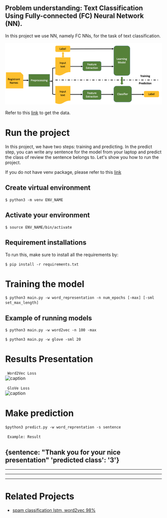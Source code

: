 ## Problem understanding: Text Classification Using Fully-connected (FC) Neural Network (NN).
In this project we use NN, namely FC NNs, for the task of text classification. </br>

<!-- <img src="images/cat.0.jpg" align="center">
<img src="images/dog.0.jpg" align="right"> -->

![](./figures/flow-1.png) 
<!-- <br> -->
Refer to this [link](https://www.kaggle.com/datasets/prakharrathi25/google-play-store-reviews) to get the data.

# Run the project #
In this project, we have two steps: training and predicting. In the predict step, you can write any sentence for the model from your laptop and predict the class of review the sentence belongs to. Let's show you how to run the project.

If you do not have venv package, please refer to this [link](https://linuxize.com/post/how-to-create-python-virtual-environments-on-ubuntu-18-04/)
</br>

## Create virtual environment ##

```
$ python3 -m venv ENV_NAME
```
## Activate your environment ##

```
$ source ENV_NAME/bin/activate
```

## Requirement installations ##
To run this, make sure to install all the requirements by:

```
$ pip install -r requirements.txt 
```
# Training the model #

```
$ python3 main.py -w word_representation -n num_epochs [-max] [-sml set_max_length]
```
## Example of running models ##

```
$ python3 main.py -w word2vec -n 100 -max
```

```
$ python3 main.py -w glove -sml 20
```

# Results Presentation

``` Word2Vec Loss```  </br>
![caption](./figures/w2v120.jpeg) 

``` GloVe Loss```  </br>
![caption](./figures/glove220.jpeg) 

# Make prediction #

```
$python3 predict.py -w word_reprentation -s sentence
```

``` Example: Result```  </br>

{sentence: "Thank you for your nice presentation" 'predicted class': '3'}
---
___

---
___


# Related Projects #

* <a href= 'https://www.kaggle.com/code/preatcher/spam-classification-lstm-word2vec-98/notebook'> spam classification lstm, word2vec 98% </a>



<!-- # Contributors #
<div style="display:flex;align-items:center">

<div style="display:flex;align-items:center">
    <div>
        <h5> <a href='..'> Ababacar Dioubhane</a> </h5> <img src="./figures/Aba.jpeg" height= 7% width= 7%>
<div>
    <h5> <a href='.'> Stephen Kiilu </a> </h5> <img src="./figures/stephen.jpeg" height= 7% width= 7%>
    
<div>
    <h5> <a href='.'> Mouhamadou Mansour Sow</a> </h5> <img src="./figures/monsur.jpeg" height= 7% width= 7%>
    
</div>
 <h5> <a href='.'> Ademola Abiodun Saheed</a> </h5> <img src="./figures/IMG_20201220_154414_1.jpg" height= 7% width= 7%>
    
</div> -->
